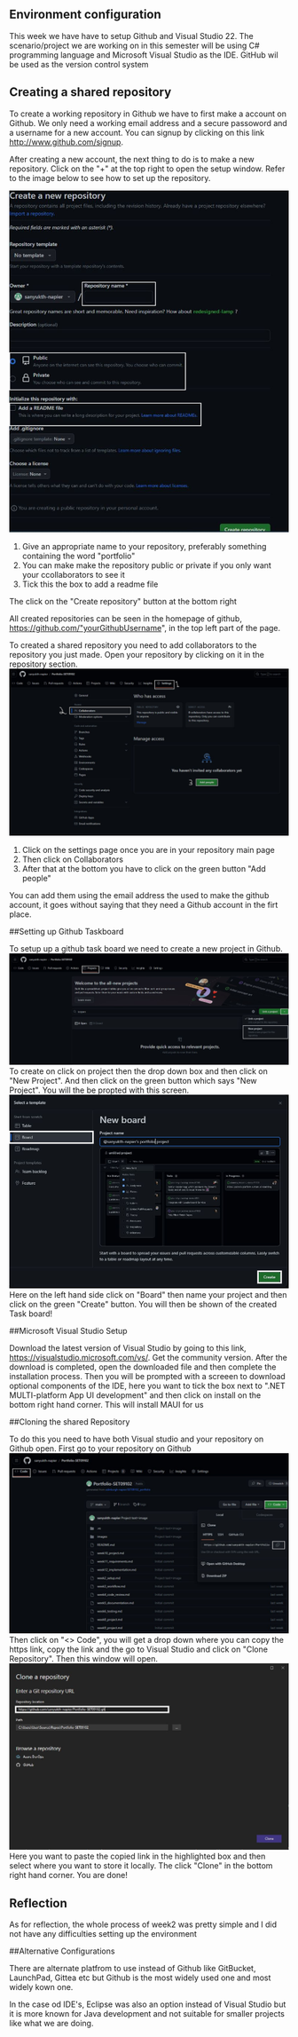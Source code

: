 
## Environment configuration
This week we have have to setup Github and Visual Studio 22. The scenario/project we are working on in this semester will be using C# programming language and Microsoft Visual Studio 
as the IDE. GitHub wil be used as the version control system

## Creating a shared repository

To create a working repository in Github we have to first make a account on Github. We only need a working email address and a secure passoword and a username for a new account.
You can signup by clicking on this link  http://www.github.com/signup.

After creating a new account, the next thing to do is to make a new repository. Click on the "+" at the top right to open the setup window.
Refer to the image below to see how to set up the repository.

![GitHubMain](images/GitHub_setup.jpg)
1. Give an appropriate name to your repository, preferably something containing the word "portfolio"
2. You can make make the repository public or private if you only want your ccollaborators to see it 
3. Tick this the box to add a readme file

The click on the "Create repository" button at the bottom right 

All created repositories can be seen in the homepage of github, https://github.com/"yourGithubUsername", in the top left part of the page.

To created a shared repository you need to add collaborators to the repository you just made. Open your repository by clicking on it in the repository section.
![GithubCollaborator](images/colloaborators_github.jpg)
1. Click on the settings page once you are in your repository main page
2. Then click on Collaborators
3. After that at the bottom you have to click on the green button "Add people"

You can add them using the email address the used to make the github account, it goes without saying that they need a Github account in the firt place.


##Setting up Github Taskboard

To setup up a github task board we need to create a new project in Github.
![Project](images/project.jpg)
To create on click on project then the drop down box and then click on "New Project". And then click on the green button which says "New Project". You will the be propted with this screen.
![Board](images/BoardPage.jpg)
Here on the left hand side click on "Board" then name your project and then click on the green "Create" button.
You will then be shown of the created Task board!

##Microsoft Visual Studio Setup

Download the latest version of Visual Studio by going to this link, https://visualstudio.microsoft.com/vs/. Get the community version.
After the download is completed, open the downloaded file and then complete the installation process.
Then you will be prompted with a screeen to download optional components of the IDE, here you want to tick the box next to ".NET MULTI-platform App UI development" and then click on install
on the bottom right hand corner. This will install MAUI for us

##Cloning the shared Repository

To do this you need to have both Visual studio and your repository on Github open. 
First go to your repository on Github
![CloneLink](images/clone1.jpg)
Then click on "<> Code", you will get a drop down where you can copy the https link, copy the link and the go to Visual Studio and click on "Clone Repository".
Then this window will open.
![CloneRepo](images/clone2.jpg)
Here you want to paste the copied link in the highlighted box and then select where you want to store it locally.
The click "Clone" in the bottom right hand corner.
You are done!

## Reflection

As for reflection, the whole process of week2 was pretty simple and I did not have any difficulties setting up the environment

##Alternative Configurations

There are alternate platfrom to use instead of Github like GitBucket, LaunchPad, Gittea etc but Github is the most widely used one and most widely kown one.

In the case od IDE's, Eclipse was also an option instead of Visual Studio but it is more known for Java development and not suitable for smaller projects like what we are doing.


